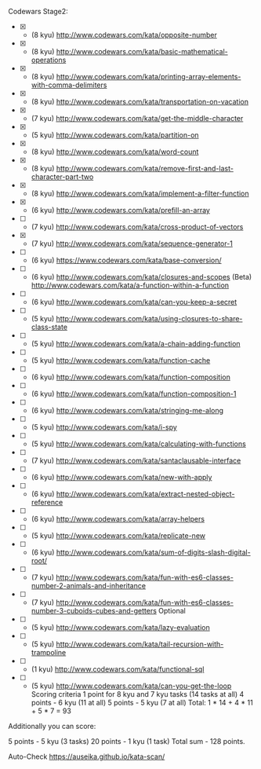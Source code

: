 Codewars Stage2:
- [x] - (8 kyu) http://www.codewars.com/kata/opposite-number
- [x] - (8 kyu) http://www.codewars.com/kata/basic-mathematical-operations
- [x] - (8 kyu) http://www.codewars.com/kata/printing-array-elements-with-comma-delimiters
- [x] - (8 kyu) http://www.codewars.com/kata/transportation-on-vacation
- [x] - (7 kyu) http://www.codewars.com/kata/get-the-middle-character
- [x] - (5 kyu) http://www.codewars.com/kata/partition-on
- [x] - (8 kyu) http://www.codewars.com/kata/word-count
- [x] - (8 kyu) http://www.codewars.com/kata/remove-first-and-last-character-part-two
- [x] - (8 kyu) http://www.codewars.com/kata/implement-a-filter-function
- [x] - (6 kyu) http://www.codewars.com/kata/prefill-an-array
- [ ] - (7 kyu) http://www.codewars.com/kata/cross-product-of-vectors
- [x] - (7 kyu) http://www.codewars.com/kata/sequence-generator-1
- [ ] - (6 kyu) https://www.codewars.com/kata/base-conversion/
- [ ] - (6 kyu) http://www.codewars.com/kata/closures-and-scopes
(Beta) http://www.codewars.com/kata/a-function-within-a-function
- [ ] - (6 kyu) http://www.codewars.com/kata/can-you-keep-a-secret
- [ ] - (5 kyu) http://www.codewars.com/kata/using-closures-to-share-class-state
- [ ] - (5 kyu) http://www.codewars.com/kata/a-chain-adding-function
- [ ] - (5 kyu) http://www.codewars.com/kata/function-cache
- [ ] - (6 kyu) http://www.codewars.com/kata/function-composition
- [ ] - (6 kyu) http://www.codewars.com/kata/function-composition-1
- [ ] - (6 kyu) http://www.codewars.com/kata/stringing-me-along
- [ ] - (5 kyu) http://www.codewars.com/kata/i-spy
- [ ] - (5 kyu) http://www.codewars.com/kata/calculating-with-functions
- [ ] - (7 kyu) http://www.codewars.com/kata/santaclausable-interface
- [ ] - (6 kyu) http://www.codewars.com/kata/new-with-apply
- [ ] - (6 kyu) http://www.codewars.com/kata/extract-nested-object-reference
- [ ] - (6 kyu) http://www.codewars.com/kata/array-helpers
- [ ] - (5 kyu) http://www.codewars.com/kata/replicate-new
- [ ] - (6 kyu) http://www.codewars.com/kata/sum-of-digits-slash-digital-root/
- [ ] - (7 kyu) http://www.codewars.com/kata/fun-with-es6-classes-number-2-animals-and-inheritance
- [ ] - (7 kyu) http://www.codewars.com/kata/fun-with-es6-classes-number-3-cuboids-cubes-and-getters
Optional
- [ ] - (5 kyu) http://www.codewars.com/kata/lazy-evaluation
- [ ] - (5 kyu) http://www.codewars.com/kata/tail-recursion-with-trampoline
- [ ] - (1 kyu) http://www.codewars.com/kata/functional-sql
- [ ] - (5 kyu) http://www.codewars.com/kata/can-you-get-the-loop
Scoring criteria
1 point for 8 kyu and 7 kyu tasks (14 tasks at all)
4 points - 6 kyu (11 at all)
5 points - 5 kyu (7 at all)
Total: 1 * 14 + 4 * 11 + 5 * 7 = 93

Additionally you can score:

5 points - 5 kyu (3 tasks)
20 points - 1 kyu (1 task)
Total sum - 128 points.

Auto-Check
https://auseika.github.io/kata-scan/